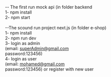 -- The first run mock api (in folder backend <br />
      1- npm install <br />
      2- npm start <br />
      <br />
--The scound run project next.js (in folder e-shop) <br />
      1- npm install <br />
      2- npm run dev <br />
      3- login as admin <br /> (email: superAdmin@gmail.com <br /> password:123456) <br/>
      4- login as user <br /> (email: mohamed@gmail.com <br /> password:123456) or register with new user
